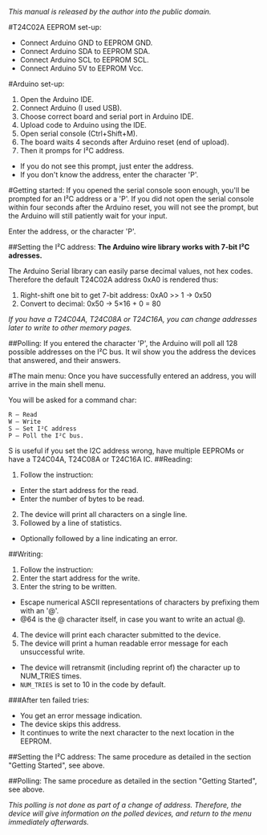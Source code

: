 _This manual is released by the author into the public domain._

#T24C02A EEPROM set-up:
- Connect Arduino GND to EEPROM GND.
- Connect Arduino SDA to EEPROM SDA.
- Connect Arduino SCL to EEPROM SCL.
- Connect Arduino 5V  to EEPROM Vcc.

#Arduino set-up:
1. Open the Arduino IDE.
2. Connect Arduino (I used USB).
3. Choose correct board and serial port in Arduino IDE.
4. Upload code to Arduino using the IDE.
5. Open serial console (Ctrl+Shift+M).
6. The board waits 4 seconds after Arduino reset (end of upload).
7. Then it promps for I²C address.
  * If you do not see this prompt, just enter the address.
  * If you don't know the address, enter the character 'P'.

#Getting started:
If you opened the serial console soon enough, you'll be prompted for an I²C address or a 'P'. If you did not open the serial console within four seconds after the Arduino reset, you will not see the prompt, but the Arduino will still patiently wait for your input.

Enter the address, or the character 'P'.

##Setting the I²C address:
__The Arduino wire library works with 7-bit I²C adresses.__

The Arduino Serial library can easily parse decimal values, not hex codes. Therefore the default T24C02A address 0xA0 is rendered thus:
1. Right-shift one bit to get 7-bit address: 0xA0 >> 1 → 0x50
2. Convert to decimal: 0x50 → 5×16 + 0 = 80

_If you have a T24C04A, T24C08A or T24C16A, you can change addresses later to write to other memory pages._

##Polling:
If you entered the character 'P', the Arduino will poll all 128 possible addresses on the I²C bus.
    It wil show you the address the devices that answered, and their answers.

#The main menu:
Once you have successfully entered an address, you will arrive in the main shell menu.

You will be asked for a command char:

    R — Read
    W — Write
    S — Set I²C address
    P — Poll the I²C bus.
S is useful if you set the I2C address wrong, have multiple EEPROMs or have a T24C04A, T24C08A or T24C16A IC.
##Reading:
1. Follow the instruction:
  - Enter the start address for the read.
  - Enter the number of bytes to be read.
2. The device will print all characters on a single line.
3. Followed by a line of statistics.
  - Optionally followed by a line indicating an error.

##Writing:
1. Follow the instruction:
2. Enter the start address for the write.
3. Enter the string to be written.
  - Escape numerical ASCII representations of characters by prefixing them with an '@'.
  - @64 is the @ character itself, in case you want to write an actual @.

4. The device will print each character submitted to the device.
5. The device will print a human readable error message for each unsuccessful write.
  - The device will retransmit (including reprint of) the character up to NUM_TRIES times.
  - `NUM_TRIES` is set to 10 in the code by default.

###After ten failed tries:
  - You get an error message indication.
  - The device skips this address.
  - It continues to write the next character to the next location in the EEPROM.

##Setting the I²C address:
The same procedure as detailed in the section "Getting Started", see above.

##Polling:
The same procedure as detailed in the section "Getting Started", see above.

_This polling is not done as part of a change of address. Therefore, the device will give information on the polled devices, and return to the menu immediately afterwards._
